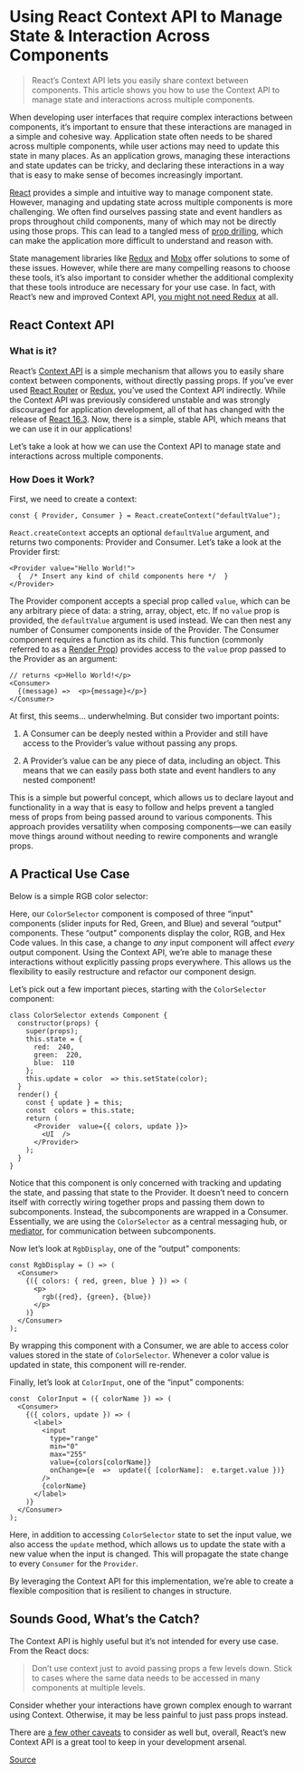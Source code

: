 # Using React Context API to Manage State & Interaction Across Components

> React’s Context API lets you easily share context between components. This article shows you how to use the Context API to manage state and interactions across multiple components.

When developing user interfaces that require complex interactions between components, it’s important to ensure that these interactions are managed in a simple and cohesive way. Application state often needs to be shared across multiple components, while user actions may need to update this state in many places. As an application grows, managing these interactions and state updates can be tricky, and declaring these interactions in a way that is easy to make sense of becomes increasingly important.

[React](https://reactjs.org/) provides a simple and intuitive way to manage component state. However, managing and updating state across multiple components is more challenging. We often find ourselves passing state and event handlers as props throughout child components, many of which may not be directly using those props. This can lead to a tangled mess of [prop drilling](https://blog.kentcdodds.com/prop-drilling-bb62e02cb691), which can make the application more difficult to understand and reason with.

State management libraries like [Redux](https://redux.js.org/) and [Mobx](https://mobx.js.org/) offer solutions to some of these issues. However, while there are many compelling reasons to choose these tools, it’s also important to consider whether the additional complexity that these tools introduce are necessary for your use case. In fact, with React’s new and improved Context API, [you might not need Redux](https://medium.com/@dan_abramov/you-might-not-need-redux-be46360cf367) at all.

React Context API
-----------------

### What is it?

React’s [Context API](https://reactjs.org/docs/context.html) is a simple mechanism that allows you to easily share context between components, without directly passing props. If you’ve ever used [React Router](https://reacttraining.com/react-router/) or [Redux](https://redux.js.org/), you’ve used the Context API indirectly. While the Context API was previously considered unstable and was strongly discouraged for application development, all of that has changed with the release of [React 16.3](https://reactjs.org/blog/2018/03/29/react-v-16-3.html). Now, there is a simple, stable API, which means that we can use it in our applications!

Let’s take a look at how we can use the Context API to manage state and interactions across multiple components.

### How Does it Work?

First, we need to create a context:

    const { Provider, Consumer } = React.createContext("defaultValue");
    

`React.createContext` accepts an optional `defaultValue` argument, and returns two components: Provider and Consumer. Let’s take a look at the Provider first:

    <Provider value="Hello World!">
      {  /* Insert any kind of child components here */  }
    </Provider>
    

The Provider component accepts a special prop called `value`, which can be any arbitrary piece of data: a string, array, object, etc. If no `value` prop is provided, the `defaultValue` argument is used instead. We can then nest any number of Consumer components inside of the Provider. The Consumer component requires a function as its child. This function (commonly referred to as a [Render Prop](https://reactjs.org/docs/render-props.html)) provides access to the `value` prop passed to the Provider as an argument:

    // returns <p>Hello World!</p>
    <Consumer>
      {(message) =>  <p>{message}</p>}
    </Consumer>
    

At first, this seems… underwhelming. But consider two important points:

1.  A Consumer can be deeply nested within a Provider and still have access to the Provider’s value without passing any props.
    
2.  A Provider’s value can be any piece of data, including an object. This means that we can easily pass both state and event handlers to any nested component!
    

This is a simple but powerful concept, which allows us to declare layout and functionality in a way that is easy to follow and helps prevent a tangled mess of props from being passed around to various components. This approach provides versatility when composing components—we can easily move things around without needing to rewire components and wrangle props.

A Practical Use Case
--------------------

Below is a simple RGB color selector:

Here, our `ColorSelector` component is composed of three “input" components (slider inputs for Red, Green, and Blue) and several “output" components. These “output" components display the color, RGB, and Hex Code values. In this case, a change to _any_ input component will affect _every_ output component. Using the Context API, we’re able to manage these interactions without explicitly passing props everywhere. This allows us the flexibility to easily restructure and refactor our component design.

Let’s pick out a few important pieces, starting with the `ColorSelector` component:

    class ColorSelector extends Component {
      constructor(props) {
        super(props);
        this.state = {
          red:  240,
          green:  220,
          blue:  110
        };
        this.update = color  => this.setState(color);
      }
      render() {
        const { update } = this;
        const  colors = this.state;
        return (
          <Provider  value={{ colors, update }}>
            <UI  />
          </Provider>
        );
      }
    }
    
    

Notice that this component is only concerned with tracking and updating the state, and passing that state to the Provider. It doesn’t need to concern itself with correctly wiring together props and passing them down to subcomponents. Instead, the subcomponents are wrapped in a Consumer. Essentially, we are using the `ColorSelector` as a central messaging hub, or [mediator](https://sourcemaking.com/design_patterns/mediator), for communication between subcomponents.

Now let’s look at `RgbDisplay`, one of the “output" components:

    const RgbDisplay = () => (
      <Consumer>
        {({ colors: { red, green, blue } }) => (
          <p>
            rgb({red}, {green}, {blue})
          </p>
        )}
      </Consumer>
    );
    

By wrapping this component with a Consumer, we are able to access color values stored in the state of `ColorSelector`. Whenever a color value is updated in state, this component will re-render.

Finally, let’s look at `ColorInput`, one of the “input" components:

    const  ColorInput = ({ colorName }) => (
      <Consumer>
        {({ colors, update }) => (
          <label>
            <input
              type="range"
              min="0"
              max="255"
              value={colors[colorName]}
              onChange={e  =>  update({ [colorName]:  e.target.value })}
            />
            {colorName}
          </label>
        )}
      </Consumer>
    );
    

Here, in addition to accessing `ColorSelector` state to set the input value, we also access the `update` method, which allows us to update the state with a new value when the input is changed. This will propagate the state change to every `Consumer` for the `Provider`.

By leveraging the Context API for this implementation, we’re able to create a flexible composition that is resilient to changes in structure.

Sounds Good, What’s the Catch?
------------------------------

The Context API is highly useful but it’s not intended for every use case. From the React docs:

> Don’t use context just to avoid passing props a few levels down. Stick to cases where the same data needs to be accessed in many components at multiple levels.

Consider whether your interactions have grown complex enough to warrant using Context. Otherwise, it may be less painful to just pass props instead.

There are [a few other caveats](https://reactjs.org/docs/context.html#caveats) to consider as well but, overall, React’s new Context API is a great tool to keep in your development arsenal.


[Source](https://sparkbox.com/foundry/react_context_api_state_management)
